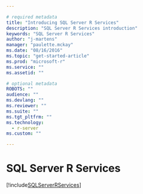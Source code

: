 ```yaml
---

# required metadata
title: "Introducing SQL Server R Services"
description: "SQL Server R Services introduction"
keywords: "SQL Server R Services"
author: "j-martens"
manager: "paulette.mckay"
ms.date: "08/16/2016"
ms.topic: "get-started-article"
ms.prod: "microsoft-r"
ms.service: ""
ms.assetid: ""

# optional metadata
ROBOTS: ""
audience: ""
ms.devlang: ""
ms.reviewer: ""
ms.suite: ""
ms.tgt_pltfrm: ""
ms.technology: 
  - r-server
ms.custom: ""

---
```


# SQL Server R Services

[!include[SQLServerRServices](./includes/ss-r-services/r-services-intro.md)]
